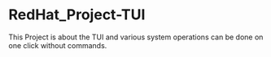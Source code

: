 # RedHat_Project-TUI
This Project is about the TUI and various system operations can be done on one click without commands.
